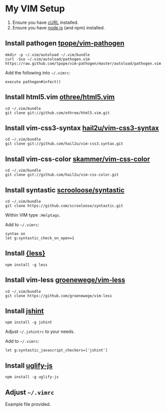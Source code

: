My VIM Setup
==============

1. Ensure you have [cURL](http://en.wikipedia.org/wiki/CURL) installed.
2. Ensure you have [node.js](http://nodejs.org/) (and npm) installed.

Install pathogen [tpope/vim-pathogen](https://github.com/tpope/vim-pathogen)
----------------------------------------------------------------------------

	mkdir -p ~/.vim/autoload ~/.vim/bundle
	curl -Sso ~/.vim/autoload/pathogen.vim https://raw.github.com/tpope/vim-pathogen/master/autoload/pathogen.vim

Add the following into `~/.vimrc`: 

	execute pathogen#infect()

Install html5.vim [othree/html5.vim](https://github.com/othree/html5.vim)
-------------------------------------------------------------------------

	cd ~/.vim/bundle
	git clone git://github.com/othree/html5.vim.git

Install vim-css3-syntax [hail2u/vim-css3-syntax](https://github.com/hail2u/vim-css3-syntax)
-------------------------------------------------------------------------------------------

	cd ~/.vim/bundle
	git clone git://github.com/hail2u/vim-css3.syntax.git

Install vim-css-color [skammer/vim-css-color](https://github.com/skammer/vim-css-color)
-------------------------------------------------------------------------------------------

	cd ~/.vim/bundle
	git clone git://github.com/hail2u/vim-css-color.git

Install syntastic [scrooloose/syntastic](https://github.com/scrooloose/syntastic)
---------------------------------------------------------------------------------

	cd ~/.vim/bundle
	git clone https://github.com/scrooloose/syntastic.git

Within VIM type `:Helptags`.

Add to `~/.vimrc`:

	syntax on
	let g:syntastic_check_on_open=1

Install [{less}](http://lesscss.org)
------------------------------------

	npm install -g less

Install vim-less [groenewege/vim-less](https://github.com/groenewege/vim-less)
------------------------------------------------------------------------------

	cd ~/.vim/bundle
	git clone https://github.com/groenewege/vim-less

Install [jshint](http://www.jshint.com/)
----------------------------------------

	npm install -g jshint

Adjust `~/.jshintrc` to your needs.

Add to `~/.vimrc`:

	let g:syntastic_javascript_checkers=['jshint']

Install [uglify-js](https://github.com/mishoo/UglifyJS2)
--------------------------------------------------------

	npm install -g uglify-js

Adjust `~/.vimrc`
-----------------

Example file provided.
